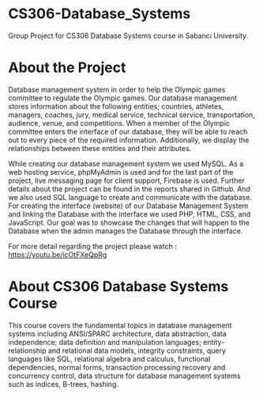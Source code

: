 # CS306-Database_Systems
Group Project for CS306 Database Systems course in Sabancı University.

# About the Project

Database management system in order to help the Olympic games committee to regulate the Olympic games. Our database management stores information about the following entities; countries, athletes, managers, coaches,  jury,  medical service, technical service, transportation, audience, venue, and competitions. When a member of the Olympic committee enters the interface of our database, they will be able to reach out to every piece of the required information. Additionally, we display the relationships between these entities and their attributes. 

While creating our database management system we used MySQL.  As a web hosting service, phpMyAdmin is used and for the last part of the project, live messaging page for client support, Firebase is used. Further details about the project can be found in the reports shared in Github. And we also used SQL language to create and communicate with the database. For creating the interface (website) of our Database Management System and linking the Database with the interface we used PHP, HTML, CSS, and JavaScript. Our goal was to showcase the changes that will happen to the Database when the admin manages the Database through the interface.

For more detail regarding the project please watch : https://youtu.be/icOtFXeQpRg

# About CS306 Database Systems Course

This course covers the fundamental topics in database management systems including ANSI/SPARC architecture, data abstraction, data independence; data definition and manipulation languages; entity-relationship and relational data models, integrity constraints, query languages like SQL, relational algebra and calculus, functional dependencies, normal forms, transaction processing recovery and concurrency control, data structure for database management systems such as indices, B-trees, hashing.
